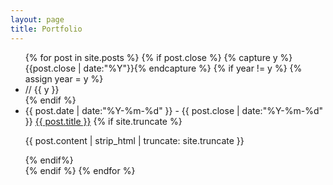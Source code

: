 ```yaml
---
layout: page
title: Portfolio
---
```


<ul class="listing">
{% for post in site.posts %}
  {% if post.close %}
  {% capture y %}{{post.close | date:"%Y"}}{% endcapture %}
  {% if year != y %}
    {% assign year = y %}
    <li class="listing-seperator comment" id="{{ y }}">// {{ y }}</li>
  {% endif %}
  <li class="listing-item">
    <span>
      <time datetime="{{ post.close | date:"%Y-%m-%d" }}">{{ post.date | date:"%Y-%m-%d" }} - {{ post.close | date:"%Y-%m-%d" }}</time>
    </span>
    <a href="{{ post.url }}" title="{{ post.title }}">{{ post.title }}</a>
    {% if site.truncate %}
    <p>{{ post.content | strip_html | truncate: site.truncate }}</p>
    {% endif%}
  </li>
  {% endif %}
{% endfor %}
</ul>
